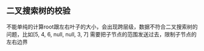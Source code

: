 ## 二叉搜索树的校验
不能单纯的计算root跟左右叶子的大小，会出现跨层级，数据不符合二叉搜索树的问题，比如[5, 4, 6, null, null, 3, 7]
需要把子节点的范围发送过去，限制子节点的左右边界